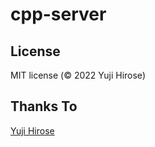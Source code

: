 cpp-server
===========

License
-------

MIT license (© 2022 Yuji Hirose)

Thanks To
-----------------

[Yuji Hirose](https://github.com/yhirose/cpp-httplib)